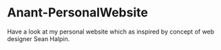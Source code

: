 # Anant-PersonalWebsite
Have a look at my personal website which as inspired by concept of web designer Sean Halpin.
